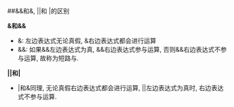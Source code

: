 ##&&和&, ||和 |的区别

**&和&&** 
- &: 左边表达式无论真假, &右边表达式都会进行运算
- &&: 如果&&左边表达式为真, &&右边表达式参与运算, 否则&&右边表达式不参与运算, 故称为短路与.　　

**||和|**   
- |和&同理, 无论真假右边表达式都会进行运算, ||左边表达式为真时, 右边表达式不参与运算. 


